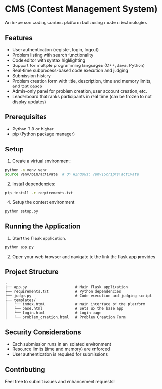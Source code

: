 # CMS (Contest Management System)

An in-person coding contest platform built using modern technologies

## Features

- User authentication (register, login, logout)
- Problem listing with search functionality
- Code editor with syntax highlighting
- Support for multiple programming languages (C++, Java, Python)
- Real-time subprocess-based code execution and judging
- Submission history
- Problem creation form with title, description, time and memory limits, and test cases
- Admin-only panel for problem creation, user account creation, etc.
- Leaderboard that ranks participants in real time (can be frozen to not display updates)

## Prerequisites

- Python 3.8 or higher
- pip (Python package manager)

## Setup

1. Create a virtual environment:
```bash
python -m venv venv
source venv/bin/activate  # On Windows: venv\Scripts\activate
```

2. Install dependencies:
```bash
pip install -r requirements.txt
```

4. Setup the contest environment
```bash
python setup.py
```

## Running the Application

1. Start the Flask application:
```bash
python app.py
```

2. Open your web browser and navigate to the link the flask app provides

## Project Structure

```
.
├── app.py                      # Main Flask application
├── requirements.txt            # Python dependencies
├── judge.py                    # Code execution and judging script
├── templates/
│   └── index.html              # Main interface of the platform
│   └── base.html               # Sets up the base app
│   └── login.html              # Login page
│   └── problem_creation.html   # Problem Creation Form
```

## Security Considerations

- Each submission runs in an isolated environment
- Resource limits (time and memory) are enforced
- User authentication is required for submissions

## Contributing

Feel free to submit issues and enhancement requests! 